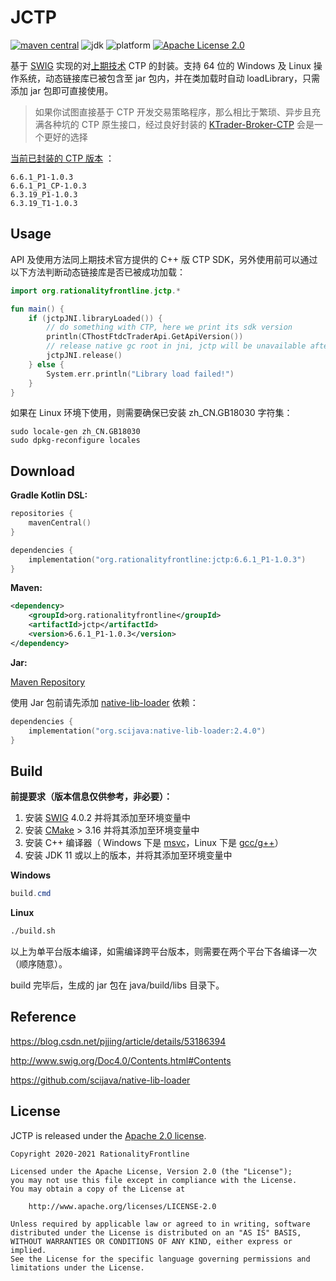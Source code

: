# JCTP  
[![maven central](https://img.shields.io/maven-central/v/org.rationalityfrontline/jctp.svg?label=maven%20central)](https://search.maven.org/search?q=g:%22org.rationalityfrontline%22%20AND%20a:%22jctp%22)
![jdk](https://img.shields.io/badge/jdk-%3E%3D11-orange)
![platform](https://img.shields.io/badge/platform-windows%7Clinux-yellow)
[![Apache License 2.0](https://img.shields.io/github/license/ktrader-tech/jctp)](https://github.com/ktrader-tech/jctp/blob/master/LICENSE)

基于 [SWIG](http://www.swig.org/) 实现的对[上期技术](http://www.sfit.com.cn/) CTP 的封装。支持 64 位的 Windows 及 Linux 操作系统，动态链接库已被包含至 jar 包内，并在类加载时自动 loadLibrary，只需添加 jar 包即可直接使用。

> 如果你试图直接基于 CTP 开发交易策略程序，那么相比于繁琐、异步且充满各种坑的 CTP 原生接口，经过良好封装的 [KTrader-Broker-CTP](https://github.com/ktrader-tech/ktrader-broker-ctp) 会是一个更好的选择

[当前已封装的 CTP 版本](https://search.maven.org/artifact/org.rationalityfrontline/jctp) ：
```
6.6.1_P1-1.0.3
6.6.1_P1_CP-1.0.3
6.3.19_P1-1.0.3
6.3.19_T1-1.0.3
```

## Usage

API 及使用方法同上期技术官方提供的 C++ 版 CTP SDK，另外使用前可以通过以下方法判断动态链接库是否已被成功加载：

```kotlin
import org.rationalityfrontline.jctp.*

fun main() {
    if (jctpJNI.libraryLoaded()) {
        // do something with CTP, here we print its sdk version
        println(CThostFtdcTraderApi.GetApiVersion())
        // release native gc root in jni, jctp will be unavailable after doing this
        jctpJNI.release()
    } else {
        System.err.println("Library load failed!")
    }
}
```

如果在 Linux 环境下使用，则需要确保已安装 zh_CN.GB18030 字符集：

```
sudo locale-gen zh_CN.GB18030
sudo dpkg-reconfigure locales
```

## Download

**Gradle Kotlin DSL:**

```kotlin
repositories {
    mavenCentral()
}

dependencies {
    implementation("org.rationalityfrontline:jctp:6.6.1_P1-1.0.3")
}
```

**Maven:**

```xml
<dependency>
    <groupId>org.rationalityfrontline</groupId>
    <artifactId>jctp</artifactId>
    <version>6.6.1_P1-1.0.3</version>
</dependency>
```
**Jar:**

[Maven Repository](https://repo1.maven.org/maven2/org/rationalityfrontline/jctp/)

使用 Jar 包前请先添加 [native-lib-loader](https://github.com/scijava/native-lib-loader) 依赖：
```kotlin
dependencies {
    implementation("org.scijava:native-lib-loader:2.4.0")
}
```

## Build

**前提要求（版本信息仅供参考，非必要）：**

1. 安装 [SWIG](http://www.swig.org/download.html) 4.0.2 并将其添加至环境变量中
2. 安装 [CMake](https://cmake.org/download/) > 3.16 并将其添加至环境变量中
3. 安装 C++ 编译器（ Windows 下是 [msvc](https://visualstudio.microsoft.com/zh-hans/visual-cpp-build-tools/)，Linux 下是 [gcc/g++](https://gcc.gnu.org/)）
4. 安装 JDK 11 或以上的版本，并将其添加至环境变量中

**Windows**

```powershell
build.cmd
```

**Linux**

```bash
./build.sh
```
以上为单平台版本编译，如需编译跨平台版本，则需要在两个平台下各编译一次（顺序随意）。

build 完毕后，生成的 jar 包在 java/build/libs 目录下。

## Reference

https://blog.csdn.net/pjjing/article/details/53186394

http://www.swig.org/Doc4.0/Contents.html#Contents

https://github.com/scijava/native-lib-loader

## License

JCTP is released under the [Apache 2.0 license](https://github.com/ktrader-tech/jctp/blob/master/LICENSE).

```
Copyright 2020-2021 RationalityFrontline

Licensed under the Apache License, Version 2.0 (the "License");
you may not use this file except in compliance with the License.
You may obtain a copy of the License at

    http://www.apache.org/licenses/LICENSE-2.0

Unless required by applicable law or agreed to in writing, software
distributed under the License is distributed on an "AS IS" BASIS,
WITHOUT WARRANTIES OR CONDITIONS OF ANY KIND, either express or implied.
See the License for the specific language governing permissions and
limitations under the License.
```